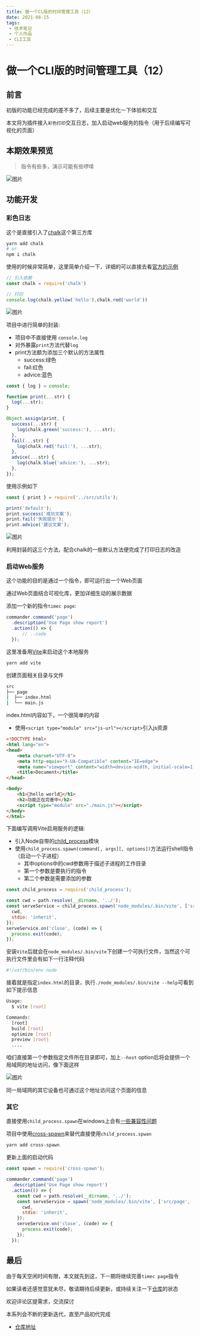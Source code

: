 ```yaml
---
title: 做一个CL版的时间管理工具（12）
date: 2021-08-15
tags:
 - 技术笔记
 - 个人作品
 - CLI工具
---
```

# 做一个CLI版的时间管理工具（12）

## 前言
初版的功能已经完成的差不多了，后续主要是优化一下体验和交互

本文将为插件接入`彩色打印`交互日志，加入启动web服务的指令（用于后续编写可视化的页面）

## 本期效果预览
>指令有些多，演示可能有些啰嗦

![图片](https://img.cdn.sugarat.top/mdImg/MTYyOTAzMzQyMjQ0OQ==timec12.gif)

## 功能开发
### 彩色日志
这个是直接引入了[chalk](https://github.com/chalk/chalk)这个第三方库

```sh
yarn add chalk
# or
npm i chalk
```

使用的时候非常简单，这里简单介绍一下，详细的可以直接去看[官方的示例](https://github.com/chalk/chalk/blob/main/readme.md)
```js
// 引入依赖
const chalk = require('chalk')

// 打印
console.log(chalk.yellow('hello'),chalk.red('world'))
```
![图片](https://img.cdn.sugarat.top/mdImg/MTYyOTAzMzYyNTg5NQ==629033625895)

项目中进行简单的封装:
* 项目中不直接使用 `console.log`
* 对外暴露`print`方法代替`log`
* print方法额为添加三个默认的方法属性
  * success:绿色
  * fail:红色
  * advice:蓝色
```js
const { log } = console;

function print(...str) {
  log(...str);
}

Object.assign(print, {
  success(...str) {
    log(chalk.green('success:'), ...str);
  },
  fail(...str) {
    log(chalk.red('fail:'), ...str);
  },
  advice(...str) {
    log(chalk.blue('advice:'), ...str);
  },
});
```
使用示例如下
```js
const { print } = require('../src/utils');

print('default');
print.success('成功文案');
print.fail('失败提示');
print.advice('建议文案');
```
![图片](https://img.cdn.sugarat.top/mdImg/MTYyOTAzMzkyMDI0Mg==629033920242)

利用封装的这三个方法，配合chalk的一些默认方法便完成了打印日志的改造

### 启动Web服务
这个功能的目的是通过一个指令，即可运行出一个Web页面

通过Web页面结合可视化库，更加详细生动的展示数据

添加一个新的指令`timec page`:

```js
commander.command('page')
  .description('Use Page show report')
  .action(() => {
      // ..code
  });
```
这里准备用[Vite](https://vitejs.dev/)来启动这个本地服务

```sh
yarn add vite
```

创建页面相关目录与文件
```sh
src
├── page
|  ├── index.html
|  └── main.js
```
index.html内容如下，一个很简单的内容
* 使用`<script type="module" src="js-url"></script>`引入js资源

```html
<!DOCTYPE html>
<html lang="en">
<head>
    <meta charset="UTF-8">
    <meta http-equiv="X-UA-Compatible" content="IE=edge">
    <meta name="viewport" content="width=device-width, initial-scale=1.0">
    <title>Document</title>
</head>

<body>
    <h1>🚀hello world🚀</h1>
    <h2>功能正在完善中</h2>
    <script type="module" src="./main.js"></script>
</body>
</html>
```
下面编写调用Vite启用服务的逻辑:
* 引入Node自带的[child_process](http://nodejs.cn/api/child_process.html)模块
* 使用`child_process.spawn(command[, args][, options])`方法运行shell指令（启动一个子进程）
  * 其中options中的cwd参数用于描述子进程的工作目录
  * 第一个参数是要执行的指令
  * 第二个参数是需要添加的参数
```js
const child_process = require('child_process');

const cwd = path.resolve(__dirname, '../');
const serveService = child_process.spawn('node_modules/.bin/vite', ['src/page', '--host'], {
  cwd,
  stdio: 'inherit',
});
serveService.on('close', (code) => {
  process.exit(code);
});
```
安装`Vite`后就会在`node_modules/.bin/vite`下创建一个可执行文件，当然这个可执行文件里会有如下一行注释代码

```sh
#!/usr/bin/env node
```

接着就是指定`index.html`的目录，执行`./node_modules/.bin/vite --help`可看到如下提示信息
```sh
Usage:
  $ vite [root]

Commands:
  [root]           
  build [root]     
  optimize [root]  
  preview [root]
  ....
```
咱们直接第一个参数指定文件所在目录即可，加上`--host` option后将会提供一个局域网的地址访问，像下面这样

![图片](https://img.cdn.sugarat.top/mdImg/MTYyOTAzNjc5Nzg4OA==629036797888)

同一局域网的其它设备也可通过这个地址访问这个页面的信息

### 其它
直接使用`child_process.spawn`在windows上会有[一些兼容性问题](https://github.com/moxystudio/node-cross-spawn)

项目中使用[cross-spawn](https://github.com/moxystudio/node-cross-spawn)来替代直接使用`child_process.spwan`

```sh
yarn add cross-spawn
```

更新上面的启动代码
```js
const spawn = require('cross-spawn');

commander.command('page')
  .description('Use Page show report')
  .action(() => {
    const cwd = path.resolve(__dirname, '../');
    const serveService = spawn('node_modules/.bin/vite', ['src/page', '--host'], {
      cwd,
      stdio: 'inherit',
    });
    serveService.on('close', (code) => {
      process.exit(code);
    });
  });
```
## 最后
由于每天空闲时间有限，本文就先到这，下一期将继续完善`timec page`指令

如果读者还感觉意犹未尽，敬请期待后续更新，或持续关注一下[仓库](https://github.com/Desain7/time-control)的状态

欢迎评论区提需求，交流探讨

本系列会不断的更新迭代，直至产品初代完成

* [仓库地址](https://github.com/Desain7/time-control)

